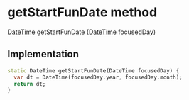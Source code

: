 


# getStartFunDate method








[DateTime](https://api.flutter.dev/flutter/dart-core/DateTime-class.html) getStartFunDate
([DateTime](https://api.flutter.dev/flutter/dart-core/DateTime-class.html) focusedDay)








## Implementation

```dart
static DateTime getStartFunDate(DateTime focusedDay) {
  var dt = DateTime(focusedDay.year, focusedDay.month);
  return dt;
}
```







